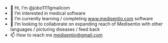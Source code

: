 - 👋 Hi, I’m @jobo1111gmailcom
- 👀 I’m interested in medical software
- 🌱 I’m currently learning / completing www.medisentio.com software 
- 💞️ I’m looking to collaborate on expanding reach of Medisentio with other languages / picturing diseases / feed back
- 📫 How to reach me medisentio@gmail.com

<!---
jobo1111gmailcom/jobo1111gmailcom is a ✨ special ✨ repository because its `README.md` (this file) appears on your GitHub profile.
You can click the Preview link to take a look at your changes.
--->
